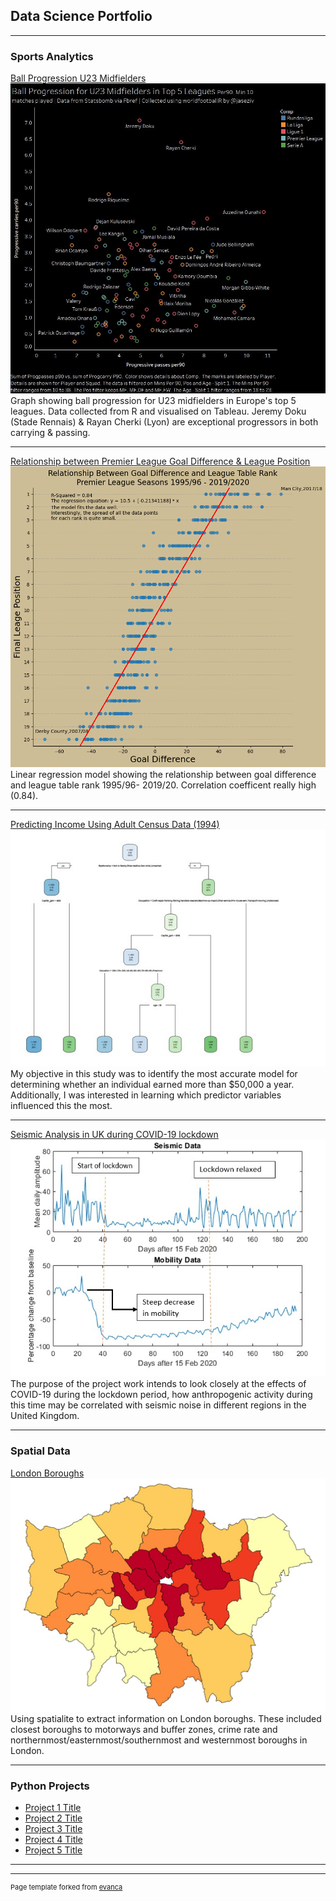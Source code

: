 ## Data Science Portfolio

---

### Sports Analytics 

[Ball Progression U23 Midfielders](https://github.com/HabibGalayr/BallProg_R.git)
<img src="images/BallProg23.jpg?raw=true"/>
Graph showing ball progression for U23 midfielders in Europe's top 5 leagues. Data collected from R and visualised on Tableau. Jeremy Doku (Stade Rennais) & Rayan Cherki (Lyon) are exceptional progressors in both carrying & passing.

---

[Relationship between Premier League Goal Difference & League Position](https://github.com/HabibGalayr/League-Table-GD.git)
<img src="images/premline.png?raw=true"/>
Linear regression model showing the relationship between goal difference and league table rank 1995/96- 2019/20. Correlation coefficent really high (0.84).

---

[Predicting Income Using Adult Census Data (1994)](https://github.com/HabibGalayr/Income-Census-Predict.git)
<img src="images/Dtree_income.jpg?raw=true"/>
My objective in this study was to identify the most accurate model for determining whether an individual earned more than $50,000 a year. Additionally, I was interested in learning which predictor variables influenced this the most. 

---

[Seismic Analysis in UK during COVID-19 lockdown](https://github.com/HabibGalayr/Seismic-Noise.git)
<img src="images/Seis_CVD19.jpg?raw=true"/>
The purpose of the project work intends to look closely at the effects of COVID-19 during the lockdown period, how anthropogenic activity during this time may be correlated with seismic noise in different regions in the United Kingdom.

---

### Spatial Data
[London Boroughs](https://github.com/HabibGalayr/LondonBorough.git)
<img src="images/Lon_Chlo.jpg?raw=true"/>
Using spatialite to extract information on London boroughs. These included closest boroughs to motorways and buffer zones, crime rate and northernmost/easternmost/southernmost and westernmost boroughs in London. 

---

### Python Projects

- [Project 1 Title](http://example.com/)
- [Project 2 Title](http://example.com/)
- [Project 3 Title](http://example.com/)
- [Project 4 Title](http://example.com/)
- [Project 5 Title](http://example.com/)

---




---
<p style="font-size:11px">Page template forked from <a href="https://github.com/evanca/quick-portfolio">evanca</a></p>
<!-- Remove above link if you don't want to attibute -->

